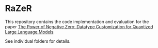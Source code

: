 # RaZeR

This repository contains the code implementation and evaluation for the paper [The Power of Negative Zero: Datatype Customization for Quantized Large Language Models](https://arxiv.org/abs/2501.04052)

See individual folders for details.